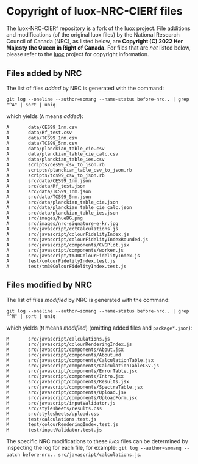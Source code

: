 # Copyright of luox-NRC-CIERf files

The luox-NRC-CIERf repository is a fork of the [luox](https://github.com/luox-app/luox/) project. File additions and modifications (of the original luox files) by the National Research Council of Canada (NRC), as listed below, are **Copyright (C) 2022 Her Majesty the Queen in Right of Canada.** For files that are *not* listed below, please refer to the [luox](https://github.com/luox-app/luox/) project for copyright information.

## Files added by NRC

The list of files *added* by NRC is generated with the command:

```git
git log --oneline --author=somang --name-status before-nrc.. | grep "^A" | sort | uniq
```

which yields (`A` means *added*):

```
A       data/CES99_1nm.csv
A       data/Rf_test.csv
A       data/TCS99_1nm.csv
A       data/TCS99_5nm.csv
A       data/planckian_table_cie.csv
A       data/planckian_table_cie_calc.csv
A       data/planckian_table_ies.csv
A       scripts/ces99_csv_to_json.rb
A       scripts/planckian_table_csv_to_json.rb
A       scripts/tcs99_csv_to_json.rb
A       src/data/CES99_1nm.json
A       src/data/Rf_test.json
A       src/data/TCS99_1nm.json
A       src/data/TCS99_5nm.json
A       src/data/planckian_table_cie.json
A       src/data/planckian_table_cie_calc.json
A       src/data/planckian_table_ies.json
A       src/images/hueBG.png
A       src/images/nrc-signature-e-kr.jpg
A       src/javascript/cctCalculations.js
A       src/javascript/colourFidelityIndex.js
A       src/javascript/colourFidelityIndexRounded.js
A       src/javascript/components/CVGPlot.jsx
A       src/javascript/components/worker.js
A       src/javascript/tm30ColourFidelityIndex.js
A       test/colourFidelityIndex.test.js
A       test/tm30ColourFidelityIndex.test.js
```


## Files modified by NRC

The list of files *modified* by NRC is generated with the command:

```
git log --oneline --author=somang --name-status before-nrc.. | grep "^M" | sort | uniq
```

which yields (`M` means *modified*) (omitting added files and `package*.json`):

```
M       src/javascript/calculations.js
M       src/javascript/colourRenderingIndex.js
M       src/javascript/components/About.jsx
M       src/javascript/components/About.md
M       src/javascript/components/CalculationTable.jsx
M       src/javascript/components/CalculationTableCSV.js
M       src/javascript/components/ErrorTable.jsx
M       src/javascript/components/Intro.jsx
M       src/javascript/components/Results.jsx
M       src/javascript/components/SpectraTable.jsx
M       src/javascript/components/Upload.jsx
M       src/javascript/components/UploadForm.jsx
M       src/javascript/inputValidator.js
M       src/stylesheets/results.css
M       src/stylesheets/upload.css
M       test/calculations.test.js
M       test/colourRenderingIndex.test.js
M       test/inputValidator.test.js
```

The specific NRC modifications to these *luox* files can be determined by inspecting the log for each file, for example: `git log --author=somang --patch before-nrc.. src/javascript/calculations.js`.